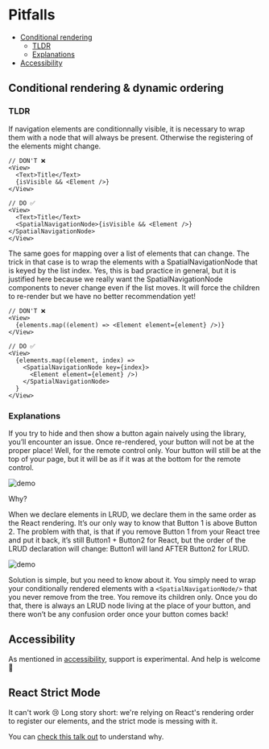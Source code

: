 # Pitfalls


- [Conditional rendering](#conditional-rendering)
  - [TLDR](#tldr)
  - [Explanations](#explanations)
- [Accessibility](#accessibility)

## Conditional rendering & dynamic ordering

### TLDR

If navigation elements are conditionnally visible, it is necessary to wrap them with a node that will always be present. Otherwise the registering of the elements might change.

```tsx
// DON'T ❌
<View>
  <Text>Title</Text>
  {isVisible && <Element />}
</View>

// DO ✅
<View>
  <Text>Title</Text>
  <SpatialNavigationNode>{isVisible && <Element />}</SpatialNavigationNode>
</View>
```

The same goes for mapping over a list of elements that can change. The trick in that case is to wrap the elements with a SpatialNavigationNode that is keyed by the list index.
Yes, this is bad practice in general, but it is justified here because we really want the SpatialNavigationNode components to never change even if the list moves.
It will force the children to re-render but we have no better recommendation yet!

```tsx
// DON'T ❌
<View>
  {elements.map((element) => <Element element={element} />)}
</View>

// DO ✅
<View>
  {elements.map((element, index) =>
    <SpatialNavigationNode key={index}>
      <Element element={element} />)
    </SpatialNavigationNode>
  }
</View>
```

### Explanations

If you try to hide and then show a button again naively using the library, you’ll encounter an issue.
Once re-rendered, your button will not be at the proper place! Well, for the remote control only.
Your button will still be at the top of your page, but it will be as if it was at the bottom for the remote control.

![demo](./conditional-rendering-problem.png)

Why?

When we declare elements in LRUD, we declare them in the same order as the React rendering.
It’s our only way to know that Button 1 is above Button 2.
The problem with that, is that if you remove Button 1 from your React tree and put it back, it’s still Button1 + Button2 for React,
but the order of the LRUD declaration will change: Button1 will land AFTER Button2 for LRUD.

![demo](./conditional-rendering-solution.png)

Solution is simple, but you need to know about it.
You simply need to wrap your conditionally rendered elements with a `<SpatialNavigationNode/>` that you never remove from the tree.
You remove its children only.
Once you do that, there is always an LRUD node living at the place of your button, and there won’t be any confusion order once your button comes back!

## Accessibility

As mentioned in [accessibility](./accessibility.md), support is experimental. And help is welcome 🙂

## React Strict Mode

It can't work 😢 Long story short: we're relying on React's rendering order
to register our elements, and the strict mode is messing with it.

You can [check this talk out](https://www.youtube.com/watch?v=Asn1TmCH2b0) to understand why.

